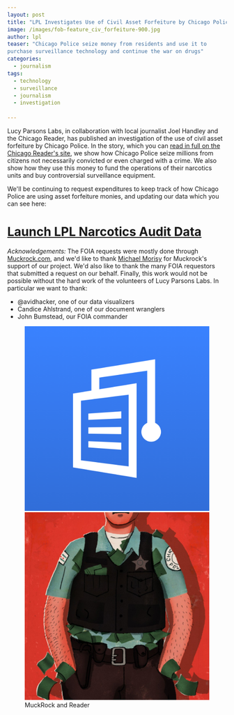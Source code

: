 ```yaml
---
layout: post
title: "LPL Investigates Use of Civil Asset Forfeiture by Chicago Police"
image: /images/fob-feature_civ_forfeiture-900.jpg
author: lpl
teaser: "Chicago Police seize money from residents and use it to 
purchase surveillance technology and continue the war on drugs"
categories:
  - journalism
tags:
  - technology
  - surveillance
  - journalism
  - investigation

---
```



Lucy Parsons Labs, in collaboration with local journalist Joel Handley and the
Chicago Reader, has published an investigation of the use of civil asset
forfeiture by Chicago Police. In the story, which you can [read in full on 
the Chicago Reader's
site](http://www.chicagoreader.com/chicago/police-department-civil-forfeiture-investigation/Content?oid=23728922), we show how Chicago Police seize millions from
citizens not necessarily convicted or even charged with a crime. We also show how they use this
money to fund the operations of their narcotics units and buy controversial surveillance
equipment. 

We'll be continuing to request expenditures to keep track of how Chicago Police
are using asset forfeiture monies, and updating our data which you can see here:

# [Launch LPL Narcotics Audit Data](https://lucyparsonslabs.com/fullaudit/)

*Acknowledgements:* The FOIA requests were mostly done through
[Muckrock.com](https://muckrock.com), and we'd like to thank
[Michael Morisy](https://twitter.com/morisy) for Muckrock's support of our
project. We'd also like to thank the many FOIA requestors that submitted a
request on our behalf. Finally, this work would not be possible without the hard work of the volunteers of Lucy Parsons Labs. In particular we want to thank: 

* @avidhacker, one of our data visualizers
* Candice Ahlstrand, one of our document wranglers
* John Bumstead, our FOIA commander


<figure class="half">
    <a href="/images/thumbs/MuckRock.png"><img src="/images/thumbs/MuckRock.png"></a>
    <a href="/images/fob-feature_civ_forfeiture-900.jpg"><img src="/images/fob-feature_civ_forfeiture-900.jpg"></a>
    <figcaption>MuckRock and Reader</figcaption>
</figure>